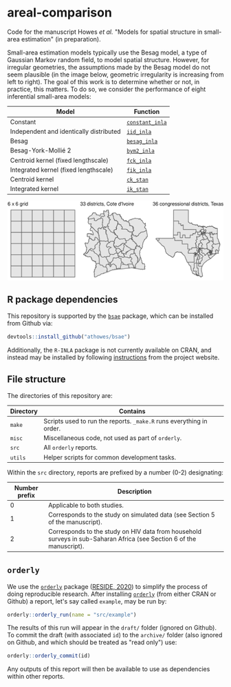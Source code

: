 # areal-comparison

Code for the manuscript Howes *et al.* "Models for spatial structure in small-area estimation" (in preparation).

Small-area estimation models typically use the Besag model, a type of Gaussian Markov random field, to model spatial structure.
However, for irregular geometries, the assumptions made by the Besag model do not seem plausible (in the image below, geometric irregularity is increasing from left to right).
The goal of this work is to determine whether or not, in practice, this matters.
To do so, we consider the performance of eight inferential small-area models:

| Model    | Function |
|----------|--------------|
| Constant | [`constant_inla`](https://github.com/athowes/bsae/blob/master/R/constant.R) |
| Independent and identically distributed | [`iid_inla`](https://github.com/athowes/bsae/blob/master/R/iid.R) |
| Besag | [`besag_inla`](https://github.com/athowes/bsae/blob/master/R/besag.R) |
| Besag-York-Mollié  2 | [`bym2_inla`](https://github.com/athowes/bsae/blob/master/R/bym2.R) |
| Centroid kernel (fixed lengthscale) | [`fck_inla`](https://github.com/athowes/bsae/blob/master/R/fck.R) |
| Integrated kernel (fixed lengthscale) | [`fik_inla`](https://github.com/athowes/bsae/blob/master/R/fik.R) |
| Centroid kernel | [`ck_stan`](https://github.com/athowes/bsae/blob/master/R/ck.R) |
| Integrated kernel | [`ik_stan`](https://github.com/athowes/bsae/blob/master/R/ik.R) |

![](simulation-geometries.png)

## R package dependencies

This repository is supported by the [`bsae`](https://github.com/athowes/bsae) package, which can be installed from Github via:

```r
devtools::install_github("athowes/bsae")
```

Additionally, the `R-INLA` package is not currently available on CRAN, and instead may be installed by following [instructions](https://www.r-inla.org/download-install) from the project website.

## File structure

The directories of this repository are:

| Directory   | Contains |
|-------------|--------------|
| `make`      | Scripts used to run the reports. `_make.R` runs everything in order. |
| `misc`      | Miscellaneous code, not used as part of `orderly`. |
| `src`       | All `orderly` reports. |
| `utils`     | Helper scripts for common development tasks. |

Within the `src` directory, reports are prefixed by a number (0-2) designating:

| Number prefix | Description |
|---------------|--------------|
| 0             | Applicable to both studies. |
| 1             | Corresponds to the study on simulated data (see Section 5 of the manuscript). |
| 2             | Corresponds to the study on HIV data from household surveys in sub-Saharan Africa (see Section 6 of the manuscript). |

## `orderly`

We use the [`orderly`](https://github.com/vimc/orderly) package ([RESIDE, 2020](https://reside-ic.github.io/)) to simplify the process of doing reproducible research.
After installing [`orderly`](https://github.com/vimc/orderly) (from either CRAN or Github) a report, let's say called `example`, may be run by:

```r
orderly::orderly_run(name = "src/example")
```

The results of this run will appear in the `draft/` folder (ignored on Github).
To commit the draft (with associated `id`) to the `archive/` folder (also ignored on Github, and which should be treated as "read only") use:

```r
orderly::orderly_commit(id)
```

Any outputs of this report will then be available to use as dependencies within other reports.
